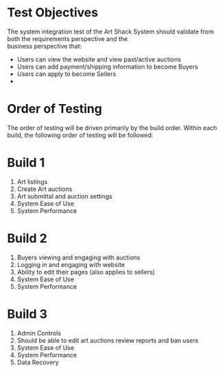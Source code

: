 # Test Objectives
The system integration test of the Art Shack System should validate from both the requirements perspective and the       
business perspective that:
 - Users can view the website and view past/active auctions
 - Users can add payment/shipping information to become Buyers
 - Users can apply to become Sellers
 - 


# Order of Testing 
The order of testing will be driven primarily by the build order. Within each build, the following order of testing will be followed: 
# Build 1 
1. Art listings
2. Create Art auctions
3. Art submittal and auction settings
4. System Ease of Use 
5. System Performance
   
# Build 2 
1. Buyers viewing and engaging with auctions
2. Logging in and engaging with website
3. Ability to edit their pages (also applies to sellers)  
4. System Ease of Use 
5. System Performance
   
# Build 3 
1. Admin Controls 
2. Should be able to edit art auctions review reports and ban users
3. System Ease of Use 
4. System Performance 
5. Data Recovery 
